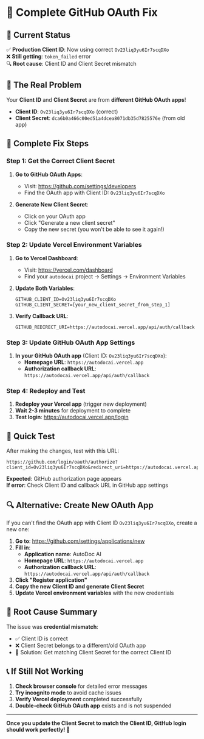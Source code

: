 # 🔧 Complete GitHub OAuth Fix

## 🎯 Current Status

✅ **Production Client ID**: Now using correct `Ov23liq3yu6Ir7scqDXo`  
❌ **Still getting**: `token_failed` error  
🔍 **Root cause**: Client ID and Client Secret mismatch

## 🚨 The Real Problem

Your **Client ID** and **Client Secret** are from **different GitHub OAuth apps**!

- **Client ID**: `Ov23liq3yu6Ir7scqDXo` (correct)
- **Client Secret**: `dca6b0a466c00ed51a4dcea8071db35d7825576e` (from old app)

## 🔧 Complete Fix Steps

### Step 1: Get the Correct Client Secret

1. **Go to GitHub OAuth Apps**:
   - Visit: https://github.com/settings/developers
   - Find the OAuth app with Client ID: `Ov23liq3yu6Ir7scqDXo`

2. **Generate New Client Secret**:
   - Click on your OAuth app
   - Click "Generate a new client secret"
   - Copy the new secret (you won't be able to see it again!)

### Step 2: Update Vercel Environment Variables

1. **Go to Vercel Dashboard**:
   - Visit: https://vercel.com/dashboard
   - Find your `autodocai` project → Settings → Environment Variables

2. **Update Both Variables**:
   ```
   GITHUB_CLIENT_ID=Ov23liq3yu6Ir7scqDXo
   GITHUB_CLIENT_SECRET=[your_new_client_secret_from_step_1]
   ```

3. **Verify Callback URL**:
   ```
   GITHUB_REDIRECT_URI=https://autodocai.vercel.app/api/auth/callback
   ```

### Step 3: Update GitHub OAuth App Settings

1. **In your GitHub OAuth app** (Client ID: `Ov23liq3yu6Ir7scqDXo`):
   - **Homepage URL**: `https://autodocai.vercel.app`
   - **Authorization callback URL**: `https://autodocai.vercel.app/api/auth/callback`

### Step 4: Redeploy and Test

1. **Redeploy your Vercel app** (trigger new deployment)
2. **Wait 2-3 minutes** for deployment to complete
3. **Test login**: https://autodocai.vercel.app/login

## 🧪 Quick Test

After making the changes, test with this URL:
```
https://github.com/login/oauth/authorize?client_id=Ov23liq3yu6Ir7scqDXo&redirect_uri=https://autodocai.vercel.app/api/auth/callback&scope=repo&state=test
```

**Expected**: GitHub authorization page appears  
**If error**: Check Client ID and callback URL in GitHub app settings

## 🔍 Alternative: Create New OAuth App

If you can't find the OAuth app with Client ID `Ov23liq3yu6Ir7scqDXo`, create a new one:

1. **Go to**: https://github.com/settings/applications/new
2. **Fill in**:
   - **Application name**: AutoDoc AI
   - **Homepage URL**: `https://autodocai.vercel.app`
   - **Authorization callback URL**: `https://autodocai.vercel.app/api/auth/callback`
3. **Click "Register application"**
4. **Copy the new Client ID and generate Client Secret**
5. **Update Vercel environment variables** with the new credentials

## 🎯 Root Cause Summary

The issue was **credential mismatch**:
- ✅ Client ID is correct
- ❌ Client Secret belongs to a different/old OAuth app
- 🔧 Solution: Get matching Client Secret for the correct Client ID

## 📞 If Still Not Working

1. **Check browser console** for detailed error messages
2. **Try incognito mode** to avoid cache issues
3. **Verify Vercel deployment** completed successfully
4. **Double-check GitHub OAuth app** exists and is not suspended

---

**Once you update the Client Secret to match the Client ID, GitHub login should work perfectly! 🚀**